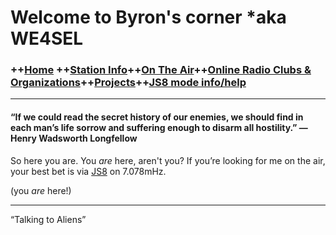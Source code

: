 # Welcome to Byron's corner *aka WE4SEL
### ++[Home](index.md) ++[Station Info](station.md)++[On The Air](ontheair.md)++[Online Radio Clubs & Organizations](clubs.md)++[Projects](projects.md)++[JS8 mode info/help](js8help.md)

---
#### “If we could read the secret history of our enemies, we should find in each man’s life sorrow and suffering enough to disarm all hostility.” ― Henry Wadsworth Longfellow
So here you are. You  _are_  here, aren't you? If you’re looking for me on the air, your best bet is via  [JS8](http://js8call.com/)  on 7.078mHz.

(you  _are_  here!)

---

“Talking to Aliens” 

<!--stackedit_data:
eyJoaXN0b3J5IjpbLTExNzI1MTA2NzgsMTM2NzkyNDgzOCw0Mj
AwNzk1MTIsMTM3NjEzMzc5OSwtMTY3Mjk2MDcyOSwtMTY4MTI3
ODU5NV19
-->